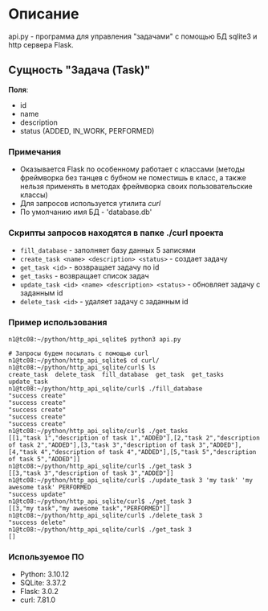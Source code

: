 # Описание
api.py - программа для управления "задачами" с помощью БД sqlite3 и http сервера Flask.

## Сущность "Задача (Task)"
**Поля**:
* id
* name
* description
* status (ADDED, IN_WORK, PERFORMED)

### Примечания
* Оказывается Flask по особенному работает с классами (методы фреймворка без танцев с бубном не поместишь в класс, а также нельзя применять в методах фреймворка своих пользовательские классы)
* Для запросов используется утилита *curl*
* По умолчанию имя БД - 'database.db'

### Скрипты запросов находятся в папке ./curl проекта
* `fill_database` - заполняет базу данных 5 записями
* `create_task <name> <description> <status>` - создает задачу 
* `get_task <id>` - возвращает задачу по id
* `get_tasks` - возвращает список задач
* `update_task <id> <name> <description> <status>` - обновляет задачу с заданным id 
* `delete_task <id>` - удаляет задачу с заданным id

### Пример использования
```shell
n1@tc08:~/python/http_api_sqlite$ python3 api.py

# Запросы будем посылать с помощью curl
n1@tc08:~/python/http_api_sqlite$ cd curl/
n1@tc08:~/python/http_api_sqlite/curl$ ls
create_task  delete_task  fill_database  get_task  get_tasks  update_task
n1@tc08:~/python/http_api_sqlite/curl$ ./fill_database
"success create"
"success create"
"success create"
"success create"
"success create"
n1@tc08:~/python/http_api_sqlite/curl$ ./get_tasks
[[1,"task 1","description of task 1","ADDED"],[2,"task 2","description of task 2","ADDED"],[3,"task 3","description of task 3","ADDED"],[4,"task 4","description of task 4","ADDED"],[5,"task 5","description of task 5","ADDED"]]
n1@tc08:~/python/http_api_sqlite/curl$ ./get_task 3
[[3,"task 3","description of task 3","ADDED"]]
n1@tc08:~/python/http_api_sqlite/curl$ ./update_task 3 'my task' 'my awesome task' PERFORMED
"success update"
n1@tc08:~/python/http_api_sqlite/curl$ ./get_task 3
[[3,"my task","my awesome task","PERFORMED"]]
n1@tc08:~/python/http_api_sqlite/curl$ ./delete_task 3
"success delete"
n1@tc08:~/python/http_api_sqlite/curl$ ./get_task 3
[]
```

### Используемое ПО
* Python: 3.10.12
* SQLite: 3.37.2 
* Flask: 3.0.2
* curl: 7.81.0
